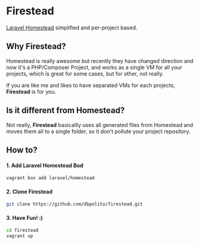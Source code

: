 # Firestead

[Laravel Homestead](https://github.com/laravel/homestead) simplified and per-project based.

## Why Firestead?

Homestead is really awesome but recently they have changed direction and now it's a PHP/Composer Project, and works as a single VM for all your projects, which is great for some cases, but for other, not really.

If you are like me and likes to have separated VMs for each projects, **Firestead** is for you.

## Is it different from Homestead?

Not really, **Firestead** basicallly uses all generated files from Homestead and moves them all to a single folder, so it don't pollute your project repository.

## How to?

#### 1. Add Laravel Homestead Bod

````bash
vagrant box add laravel/homestead
````

#### 2. Clone Firestead

````bash
git clone https://github.com/dbpolito/firestead.git
````

#### 3. Have Fun! :)

````bash
cd firestead
vagrant up
````
